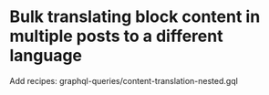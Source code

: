 # Bulk translating block content in multiple posts to a different language

Add recipes:
    graphql-queries/content-translation-nested.gql